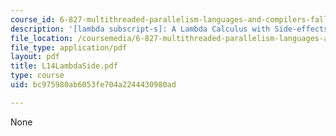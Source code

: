 ```yaml
---
course_id: 6-827-multithreaded-parallelism-languages-and-compilers-fall-2002
description: '[lambda subscript-s]: A Lambda Calculus with Side-effects'
file_location: /coursemedia/6-827-multithreaded-parallelism-languages-and-compilers-fall-2002/bc975980ab6053fe704a2244430980ad_L14LambdaSide.pdf
file_type: application/pdf
layout: pdf
title: L14LambdaSide.pdf
type: course
uid: bc975980ab6053fe704a2244430980ad

---
```

None